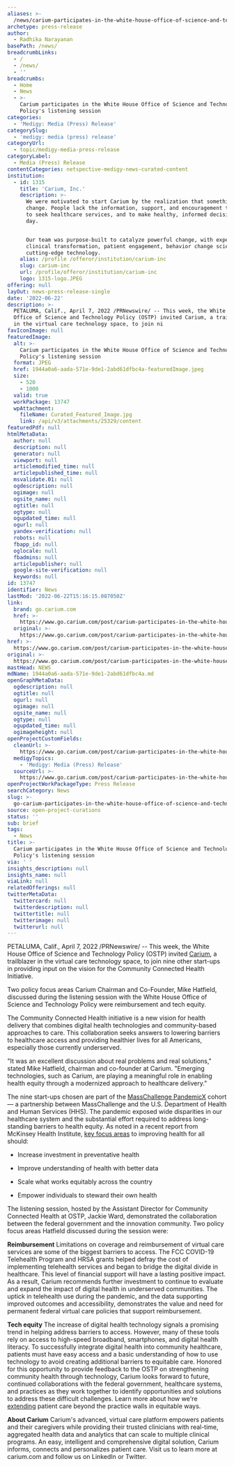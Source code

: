 ```yaml
---
aliases: >-
  /news/carium-participates-in-the-white-house-office-of-science-and-technology-policys-listening-session
archetype: press-release
author:
  - Radhika Narayanan
basePath: /news/
breadcrumbLinks:
  - /
  - /news/
  - ''
breadcrumbs:
  - Home
  - News
  - >-
    Carium participates in the White House Office of Science and Technology
    Policy's listening session
categories:
  - 'Medigy: Media (Press) Release'
categorySlug:
  - 'medigy: media (press) release'
categoryUrl:
  - topic/medigy-media-press-release
categoryLabel:
  - Media (Press) Release
contentCategories: netspective-medigy-news-curated-content
institution:
  - id: 1315
    title: 'Carium, Inc.'
    description: >-
      We were motivated to start Carium by the realization that something had to
      change. People lack the information, support, and encouragement they need
      to seek healthcare services, and to make healthy, informed decisions every
      day.


      Our team was purpose-built to catalyze powerful change, with expertise in
      clinical transformation, patient engagement, behavior change science, and
      cutting-edge technology.
    alias: /profile /offeror/institution/carium-inc
    slug: carium-inc
    url: /profile/offeror/institution/carium-inc
    logo: 1315-logo.JPEG
offering: null
layOut: news-press-release-single
date: '2022-06-22'
description: >-
  PETALUMA, Calif., April 7, 2022 /PRNewswire/ -- This week, the White House
  Office of Science and Technology Policy (OSTP) invited Carium, a trailblazer
  in the virtual care technology space, to join ni
favIconImage: null
featuredImage:
  alt: >-
    Carium participates in the White House Office of Science and Technology
    Policy's listening session
  format: JPEG
  href: 1944a0a6-aada-571e-9de1-2abd61dfbc4a-featuredImage.jpeg
  size:
    - 520
    - 1000
  valid: true
  workPackage: 13747
  wpAttachment:
    fileName: Curated_Featured_Image.jpg
    link: /api/v3/attachments/25329/content
featuredPdf: null
htmlMetaData:
  author: null
  description: null
  generator: null
  viewport: null
  articlemodified_time: null
  articlepublished_time: null
  msvalidate.01: null
  ogdescription: null
  ogimage: null
  ogsite_name: null
  ogtitle: null
  ogtype: null
  ogupdated_time: null
  ogurl: null
  yandex-verification: null
  robots: null
  fbapp_id: null
  oglocale: null
  fbadmins: null
  articlepublisher: null
  google-site-verification: null
  keywords: null
id: 13747
identifier: News
lastMod: '2022-06-22T15:16:15.087050Z'
link:
  brand: go.carium.com
  href: >-
    https://www.go.carium.com/post/carium-participates-in-the-white-house-office-of-science-and-technology-policy-s-listening-session
  original: >-
    https://www.go.carium.com/post/carium-participates-in-the-white-house-office-of-science-and-technology-policy-s-listening-session
href: >-
  https://www.go.carium.com/post/carium-participates-in-the-white-house-office-of-science-and-technology-policy-s-listening-session
original: >-
  https://www.go.carium.com/post/carium-participates-in-the-white-house-office-of-science-and-technology-policy-s-listening-session
mastHead: NEWS
mdName: 1944a0a6-aada-571e-9de1-2abd61dfbc4a.md
openGraphMetaData:
  ogdescription: null
  ogtitle: null
  ogurl: null
  ogimage: null
  ogsite_name: null
  ogtype: null
  ogupdated_time: null
  ogimageheight: null
openProjectCustomFields:
  cleanUrl: >-
    https://www.go.carium.com/post/carium-participates-in-the-white-house-office-of-science-and-technology-policy-s-listening-session
  medigyTopics:
    - 'Medigy: Media (Press) Release'
  sourceUrl: >-
    https://www.go.carium.com/post/carium-participates-in-the-white-house-office-of-science-and-technology-policy-s-listening-session
openProjectWorkPackageType: Press Release
searchCategory: News
slug: >-
  go-carium-participates-in-the-white-house-office-of-science-and-technology-policys-listening-session
source: open-project-curations
status: ''
sub: brief
tags:
  - News
title: >-
  Carium participates in the White House Office of Science and Technology
  Policy's listening session
via: ' '
insights_description: null
insights_name: null
viaLink: null
relatedOfferings: null
twitterMetaData:
  twittercard: null
  twitterdescription: null
  twittertitle: null
  twitterimage: null
  twitterurl: null
---
```

<div id="readability-page-1" class="page"><div data-hook="post-description"><article><div><div><div><div data-rce-version="8.71.11"><div dir="ltr" data-id="rich-content-viewer"><div><p id="viewer-foo"><span>PETALUMA, Calif., April 7, 2022 /PRNewswire/ -- This week, the White House Office of Science and Technology Policy (OSTP) invited <a data-hook="linkViewer" href="https://c212.net/c/link/?t=0&amp;l=en&amp;o=3497291-1&amp;h=1030008106&amp;u=http%3A%2F%2Fcarium.com%2F&amp;a=Carium" target="_blank" rel="noopener noreferrer"><u>Carium</u></a>, a trailblazer in the virtual care technology space, to join nine other start-ups in providing input on the vision for the Community Connected Health Initiative.</span></p><p id="viewer-6b651"><span>  Two policy focus areas Carium Chairman and Co-Founder, Mike Hatfield, discussed during the listening session with the White House Office of Science and Technology Policy were reimbursement and tech equity.</span></p><p id="viewer-t6j1"><span>The Community Connected Health initiative is a new vision for health delivery that combines digital health technologies and community-based approaches to care. This collaboration seeks answers to lowering barriers to healthcare access and providing healthier lives for all Americans, especially those currently underserved.</span></p><p id="viewer-14cad"><span>"It was an excellent discussion about real problems and real solutions," stated Mike Hatfield, chairman and co-founder at Carium. "Emerging technologies, such as Carium, are playing a meaningful role in enabling health equity through a modernized approach to healthcare delivery."</span></p><p id="viewer-ai00o"><span> The nine start-ups chosen are part of the <a data-hook="linkViewer" href="https://c212.net/c/link/?t=0&amp;l=en&amp;o=3497291-1&amp;h=1049831491&amp;u=https%3A%2F%2Fwww.hhs.gov%2Fabout%2Fnews%2F2021%2F12%2F20%2Fhhs-announces-pandemicx-accelerator-with-health-it-cohort-address-covid-19-health-disparities.html&amp;a=MassChallenge+PandemicX" target="_blank" rel="noopener noreferrer"><u>MassChallenge PandemicX</u></a> cohort — a partnership between MassChallenge and the U.S. Department of Health and Human Services (HHS). The pandemic exposed wide disparities in our healthcare system and the substantial effort required to address long-standing barriers to health equity. As noted in a recent report from McKinsey Health Institute, <a data-hook="linkViewer" href="https://c212.net/c/link/?t=0&amp;l=en&amp;o=3497291-1&amp;h=3388737734&amp;u=https%3A%2F%2Fwww.mckinsey.com%2Fmhi%2Four-insights%2Fadding-years-to-life-and-life-to-years&amp;a=key+focus+areas" target="_blank" rel="noopener noreferrer"><u>key focus areas</u></a> to improving health for all should:  </span></p><ul><li id="viewer-7tcs4"><p>Increase investment in preventative health</p></li><li id="viewer-3c1na"><p>Improve understanding of health with better data</p></li><li id="viewer-e8drd"><p>Scale what works equitably across the country</p></li><li id="viewer-bvei2"><p>Empower individuals to steward their own health</p></li></ul><p id="viewer-9hq2r"><span>The listening session, hosted by the Assistant Director for Community Connected Health at OSTP, Jackie Ward, demonstrated the collaboration between the federal government and the innovation community. Two policy focus areas Hatfield discussed during the session were:  </span></p><p id="viewer-u8ui"><span><strong>Reimbursement</strong> Limitations on coverage and reimbursement of virtual care services are some of the biggest barriers to access. The FCC COVID-19 Telehealth Program and HRSA grants helped defray the cost of implementing telehealth services and began to bridge the digital divide in healthcare. This level of financial support will have a lasting positive impact. As a result, Carium recommends further investment to continue to evaluate and expand the impact of digital health in underserved communities. The uptick in telehealth use during the pandemic, and the data supporting improved outcomes and accessibility, demonstrates the value and need for permanent federal virtual care policies that support reimbursement.  </span></p><p id="viewer-eq6n"><span><strong>Tech equity</strong> The increase of digital health technology signals a promising trend in helping address barriers to access. However, many of these tools rely on access to high-speed broadband, smartphones, and digital health literacy. To successfully integrate digital health into community healthcare,  patients must have easy access and a basic understanding of  how to use technology to avoid creating additional barriers to equitable care. Honored for this opportunity to provide feedback to the OSTP on strengthening community health through technology,  Carium looks forward to future, continued collaborations with the federal government, healthcare systems, and practices as they work together to identify opportunities and solutions to address these difficult challenges. Learn more about how we're <a data-hook="linkViewer" href="https://c212.net/c/link/?t=0&amp;l=en&amp;o=3497291-1&amp;h=3984534602&amp;u=https%3A%2F%2Fwww.carium.com%2Fsolutions&amp;a=extending" target="_blank" rel="noopener noreferrer"><u>extending</u></a> patient care beyond the practice walls in equitable ways.  </span></p><p id="viewer-1mhdq"><span><strong>About Carium</strong> Carium's advanced, virtual care platform empowers patients and their caregivers while providing their trusted clinicians with real-time, aggregated health data and analytics that can scale to multiple clinical programs. An easy, intelligent and comprehensive digital solution, Carium informs, connects and personalizes patient care. Visit us to learn more at carium.com and follow us on LinkedIn or Twitter.   </span></p></div></div></div></div></div></div></article></div></div>